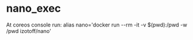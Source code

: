 # nano_exec
At coreos  console run:
alias nano='docker run --rm -it -v $(pwd):/pwd -w /pwd izotoff/nano'
